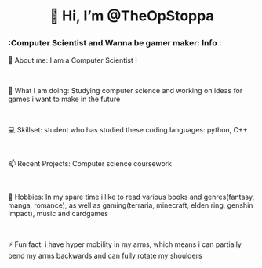 <div id="header" align="center">

 <h1>

  👋 Hi, I’m @TheOpStoppa

 </h1>

</div>

### :Computer Scientist and Wanna be gamer maker: Info :

👀 About me: I am a Computer Scientist  ! 

<br>

🌱 What I am doing: Studying computer science and working on ideas for games i want to make in the future

<br>

💻 Skillset: student who has studied these coding languages: python, C++

<br>

📫 Recent Projects: Computer science coursework

<br>

🌱 Hobbies: In my spare time i like to read various books and genres(fantasy, manga, romance), as well as gaming(terraria, minecraft, elden ring, genshin impact), music and cardgames

<br>

⚡ Fun fact: i have hyper mobility in my arms, which means i can partially bend my arms backwards and can fully rotate my shoulders
<!---
TheOpStoppa/TheOpStoppa is a ✨ special ✨ repository because its `README.md` (this file) appears on your GitHub profile.
You can click the Preview link to take a look at your changes.
--->
